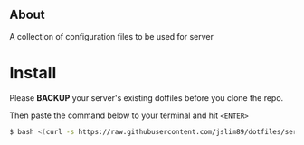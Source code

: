 About
-----
A collection of configuration files to be used for server

Install
=======
Please **BACKUP** your server's existing dotfiles before you clone the repo.

Then paste the command below to your terminal and hit `<ENTER>`

```sh
$ bash <(curl -s https://raw.githubusercontent.com/jslim89/dotfiles/server-rpm/bin/build.sh)
```
